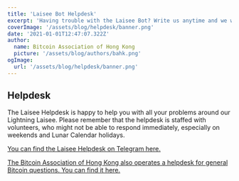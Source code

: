```yaml
---
title: 'Laisee Bot Helpdesk'
excerpt: 'Having trouble with the Laisee Bot? Write us anytime and we will try to help.'
coverImage: '/assets/blog/helpdesk/banner.png'
date: '2021-01-01T12:47:07.322Z'
author:
  name: Bitcoin Association of Hong Kong
  picture: '/assets/blog/authors/bahk.png'
ogImage:
  url: '/assets/blog/helpdesk/banner.png'
---
```


## Helpdesk

The Laisee Helpdesk is happy to help you with all your problems around our Lightning Laisee. Please remember that the helpdesk is staffed with volunteers, who might not be able to respond immediately, especially on weekends and Lunar Calendar holidays.

[You can find the Laisee Helpdesk on Telegram here.](https://t.me/laiseehelpdesk)


[The Bitcoin Association of Hong Kong also operates a helpdesk for general Bitcoin questions. You can find it here.](https://www.bitcoin.org.hk/2020-new-chats/)
